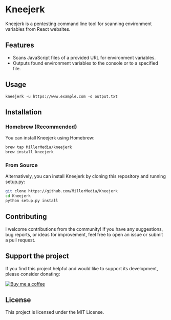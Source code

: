 # Kneejerk

Kneejerk is a pentesting command line tool for scanning environment variables from React websites.

## Features
* Scans JavaScript files of a provided URL for environment variables.
* Outputs found environment variables to the console or to a specified file.

## Usage
```angular2html
kneejerk -u https://www.example.com -o output.txt
```

## Installation

### Homebrew (Recommended)

You can install Kneejerk using Homebrew:

```bash
brew tap MillerMedia/kneejerk
brew install kneejerk
```

### From Source 

Alternatively, you can install Kneejerk by cloning this repository and running setup.py:

```bash
git clone https://github.com/MillerMedia/Kneejerk
cd Kneejerk
python setup.py install
```

## Contributing

I welcome contributions from the community! If you have any suggestions, bug reports, or ideas for improvement, feel free to open an issue or submit a pull request.

## Support the project

If you find this project helpful and would like to support its development, please consider donating:  
  
[![Buy me a coffee](https://www.buymeacoffee.com/assets/img/custom_images/orange_img.png)](https://www.buymeacoffee.com/yOd1JU9MQe)

## License

This project is licensed under the MIT License.